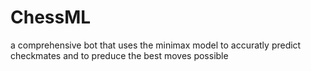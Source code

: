 # ChessML
a comprehensive bot that uses the minimax model to accuratly predict checkmates and to preduce the best moves possible
